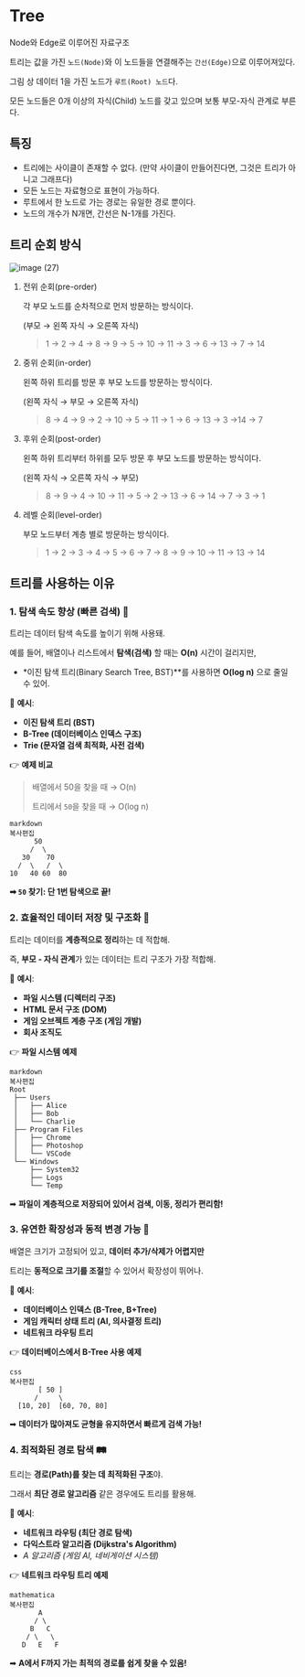 # Tree

Node와 Edge로 이루어진 자료구조

트리는 값을 가진 `노드(Node)`와 이 노드들을 연결해주는 `간선(Edge)`으로 이루어져있다.

그림 상 데이터 1을 가진 노드가 `루트(Root) 노드`다.

모든 노드들은 0개 이상의 자식(Child) 노드를 갖고 있으며 보통 부모-자식 관계로 부른다.

## 특징

- 트리에는 사이클이 존재할 수 없다. (만약 사이클이 만들어진다면, 그것은 트리가 아니고 그래프다)
- 모든 노드는 자료형으로 표현이 가능하다.
- 루트에서 한 노드로 가는 경로는 유일한 경로 뿐이다.
- 노드의 개수가 N개면, 간선은 N-1개를 가진다.

## 트리 순회 방식

![image (27)](https://github.com/user-attachments/assets/a842de94-aec2-4f35-bf24-5683ff6d5519)


1. 전위 순회(pre-order)
    
    각 부모 노드를 순차적으로 먼저 방문하는 방식이다.
    
    (부모 → 왼쪽 자식 → 오른쪽 자식)
    
    > 1 → 2 → 4 → 8 → 9 → 5 → 10 → 11 → 3 → 6 → 13 → 7 → 14
    > 
2. 중위 순회(in-order)
    
    왼쪽 하위 트리를 방문 후 부모 노드를 방문하는 방식이다.
    
    (왼쪽 자식 → 부모 → 오른쪽 자식)
    
    > 8 → 4 → 9 → 2 → 10 → 5 → 11 → 1 → 6 → 13 → 3 →14 → 7
    > 
3. 후위 순회(post-order)
    
    왼쪽 하위 트리부터 하위를 모두 방문 후 부모 노드를 방문하는 방식이다.
    
    (왼쪽 자식 → 오른쪽 자식 → 부모)
    
    > 8 → 9 → 4 → 10 → 11 → 5 → 2 → 13 → 6 → 14 → 7 → 3 → 1
    > 
4. 레벨 순회(level-order)
    
    부모 노드부터 계층 별로 방문하는 방식이다.
    
    > 1 → 2 → 3 → 4 → 5 → 6 → 7 → 8 → 9 → 10 → 11 → 13 → 14
    > 

## 트리를 사용하는 이유

### **1. 탐색 속도 향상 (빠른 검색)** 🚀

트리는 데이터 탐색 속도를 높이기 위해 사용돼.

예를 들어, 배열이나 리스트에서 **탐색(검색)** 할 때는 **O(n)** 시간이 걸리지만,

- *이진 탐색 트리(Binary Search Tree, BST)**를 사용하면 **O(log n)** 으로 줄일 수 있어.

📌 **예시**:

- **이진 탐색 트리 (BST)**
- **B-Tree (데이터베이스 인덱스 구조)**
- **Trie (문자열 검색 최적화, 사전 검색)**

👉 **예제 비교**

> 배열에서 50을 찾을 때 → O(n)
> 
> 
> 트리에서 `50`을 찾을 때 → O(log n)
> 

```
markdown
복사편집
      50
     /  \
   30    70
  /  \   /  \
10   40 60  80

```

**➡ `50` 찾기: 단 1번 탐색으로 끝!**

### **2. 효율적인 데이터 저장 및 구조화** 📂

트리는 데이터를 **계층적으로 정리**하는 데 적합해.

즉, **부모 - 자식 관계**가 있는 데이터는 트리 구조가 가장 적합해.

📌 **예시**:

- **파일 시스템 (디렉터리 구조)**
- **HTML 문서 구조 (DOM)**
- **게임 오브젝트 계층 구조 (게임 개발)**
- **회사 조직도**

👉 **파일 시스템 예제**

```
markdown
복사편집
Root
 ├── Users
 │   ├── Alice
 │   ├── Bob
 │   └── Charlie
 ├── Program Files
 │   ├── Chrome
 │   ├── Photoshop
 │   └── VSCode
 └── Windows
     ├── System32
     ├── Logs
     └── Temp

```

➡ **파일이 계층적으로 저장되어 있어서 검색, 이동, 정리가 편리함!**

### **3. 유연한 확장성과 동적 변경 가능** 🔄

배열은 크기가 고정되어 있고, **데이터 추가/삭제가 어렵지만**

트리는 **동적으로 크기를 조절**할 수 있어서 확장성이 뛰어나.

📌 **예시**:

- **데이터베이스 인덱스 (B-Tree, B+Tree)**
- **게임 캐릭터 상태 트리 (AI, 의사결정 트리)**
- **네트워크 라우팅 트리**

👉 **데이터베이스에서 B-Tree 사용 예제**

```
css
복사편집
       [ 50 ]
      /     \
  [10, 20]  [60, 70, 80]

```

➡ **데이터가 많아져도 균형을 유지하면서 빠르게 검색 가능!**

### **4. 최적화된 경로 탐색** 🛤️

트리는 **경로(Path)를 찾는 데 최적화된 구조**야.

그래서 **최단 경로 알고리즘** 같은 경우에도 트리를 활용해.

📌 **예시**:

- **네트워크 라우팅 (최단 경로 탐색)**
- **다익스트라 알고리즘 (Dijkstra's Algorithm)**
- *A 알고리즘 (게임 AI, 네비게이션 시스템)*

👉 **네트워크 라우팅 트리 예제**

```
mathematica
복사편집
       A
      / \
     B   C
    / \   \
   D   E   F

```

➡ **A에서 F까지 가는 최적의 경로를 쉽게 찾을 수 있음!**
